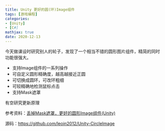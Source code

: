 ```yaml
---
title: Unity 更好的圆(环)Image组件
tags: [游戏编程]
categories: 
- [Unity]
- [C#]
mathjax: true
date: 2020-12-13
---
```




今天做课设时研究别人的轮子，发现了一个相当不错的圆形图片组件，精简的同时功能很强大。

- 支持Image组件的一系列操作
- 可自定义圆形精确度，越高越接近正圆
- 可切换成圆环，可改环粗细
- 可较精确地检测鼠标点击
- 支持Mask遮罩

有空研究更新原理



参考资料：[丢掉Mask遮罩，更好的圆形Image组件(Unity)](https://www.cnblogs.com/leoin2012/p/6425089.html)

源码：https://github.com/leoin2012/Unity-CircleImage
